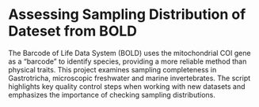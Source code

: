 # Assessing Sampling Distribution of Dateset from BOLD
The Barcode of Life Data System (BOLD) uses the mitochondrial COI gene as a “barcode” to identify species, providing a more reliable method than physical traits. This project examines sampling completeness in Gastrotricha, microscopic freshwater and marine invertebrates. The script highlights key quality control steps when working with new datasets and emphasizes the importance of checking sampling distributions.
